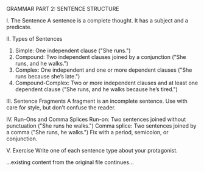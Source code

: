 GRAMMAR PART 2: SENTENCE STRUCTURE

I. The Sentence
A sentence is a complete thought. It has a subject and a predicate.

II. Types of Sentences
1. Simple: One independent clause ("She runs.")
2. Compound: Two independent clauses joined by a conjunction ("She runs, and he walks.")
3. Complex: One independent and one or more dependent clauses ("She runs because she’s late.")
4. Compound-Complex: Two or more independent clauses and at least one dependent clause ("She runs, and he walks because he’s tired.")

III. Sentence Fragments
A fragment is an incomplete sentence. Use with care for style, but don’t confuse the reader.

IV. Run-Ons and Comma Splices
Run-on: Two sentences joined without punctuation ("She runs he walks.")
Comma splice: Two sentences joined by a comma ("She runs, he walks.")
Fix with a period, semicolon, or conjunction.

V. Exercise
Write one of each sentence type about your protagonist.

...existing content from the original file continues...
